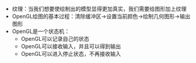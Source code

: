 * 纹理：当我们想要使绘制出的模型显得更加真实，我们需要给图形加上纹理
* OpenGL绘图的基本过程：清除缓冲区->设置当前颜色->绘制几何图形->输出图形
* OpenGL是一个状态机：
    - OpenGL可以记录自己的状态
    - OpenGL可以接收输入，并且可以得到输出
    - OpenGL可以进入停止状态，不再接收输入

